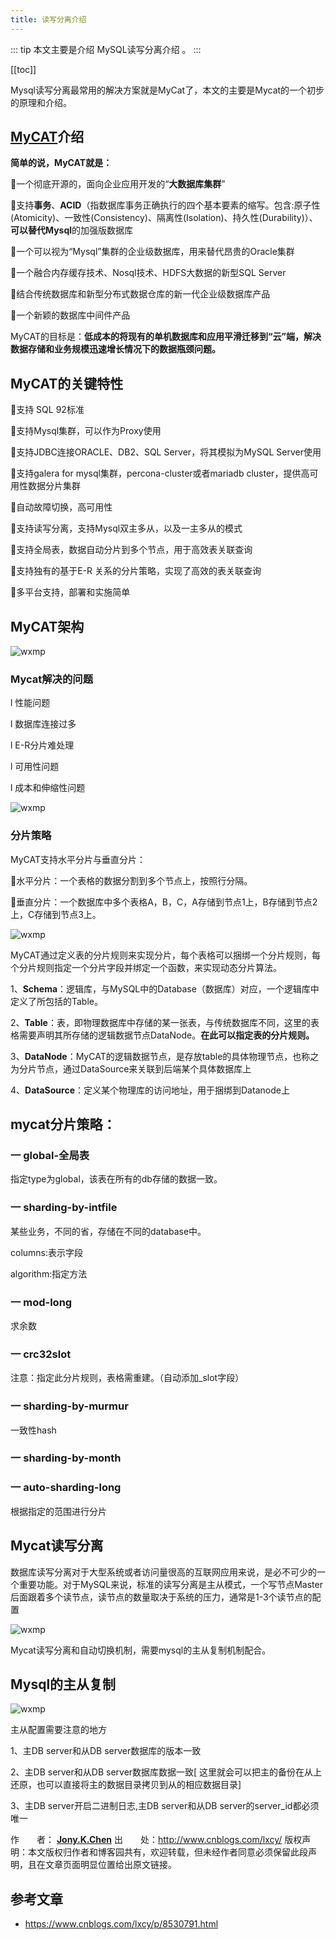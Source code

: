 ```yaml
---
title: 读写分离介绍
---
```


::: tip
本文主要是介绍 MySQL读写分离介绍 。
:::

[[toc]]

Mysql读写分离最常用的解决方案就是MyCat了，本文的主要是Mycat的一个初步的原理和介绍。

## [MyCAT](http://www.mycat.io/)介绍

**简单的说，MyCAT就是：**

一个彻底开源的，面向企业应用开发的“**大数据库集群**”

支持**事务**、**ACID**（指数据库事务正确执行的四个基本要素的缩写。包含:原子性(Atomicity)、一致性(Consistency)、隔离性(Isolation)、持久性(Durability)）、**可以替代Mysql**的加强版数据库

一个可以视为“Mysql”集群的企业级数据库，用来替代昂贵的Oracle集群

一个融合内存缓存技术、Nosql技术、HDFS大数据的新型SQL Server

结合传统数据库和新型分布式数据仓库的新一代企业级数据库产品

一个新颖的数据库中间件产品

 

MyCAT的目标是：**低成本的将现有的单机数据库和应用平滑迁移到“云”端，解决数据存储和业务规模迅速增长情况下的数据瓶颈问题。**

 

## MyCAT的关键特性

支持 SQL 92标准

支持Mysql集群，可以作为Proxy使用

支持JDBC连接ORACLE、DB2、SQL Server，将其模拟为MySQL Server使用

支持galera for mysql集群，percona-cluster或者mariadb cluster，提供高可用性数据分片集群

自动故障切换，高可用性

支持读写分离，支持Mysql双主多从，以及一主多从的模式

支持全局表，数据自动分片到多个节点，用于高效表关联查询

支持独有的基于E-R 关系的分片策略，实现了高效的表关联查询

多平台支持，部署和实施简单

 

## MyCAT架构

<img class= "zoom-custom-imgs" :src="$withBase('/assets/img/db/mysqlopt2/mycat-1.png')" alt="wxmp">

###  Mycat解决的问题

l 性能问题

l 数据库连接过多

l E-R分片难处理

l 可用性问题

l 成本和伸缩性问题

<img class= "zoom-custom-imgs" :src="$withBase('/assets/img/db/mysqlopt2/mycat-2.png')" alt="wxmp">

###  分片策略

MyCAT支持水平分片与垂直分片：

水平分片：一个表格的数据分割到多个节点上，按照行分隔。

垂直分片：一个数据库中多个表格A，B，C，A存储到节点1上，B存储到节点2上，C存储到节点3上。

<img class= "zoom-custom-imgs" :src="$withBase('/assets/img/db/mysqlopt2/mycat-3.png')" alt="wxmp">

MyCAT通过定义表的分片规则来实现分片，每个表格可以捆绑一个分片规则，每个分片规则指定一个分片字段并绑定一个函数，来实现动态分片算法。

 

1、**Schema**：逻辑库，与MySQL中的Database（数据库）对应，一个逻辑库中定义了所包括的Table。

2、**Table**：表，即物理数据库中存储的某一张表，与传统数据库不同，这里的表格需要声明其所存储的逻辑数据节点DataNode。**在此可以指定表的分片规则。**

3、**DataNode**：MyCAT的逻辑数据节点，是存放table的具体物理节点，也称之为分片节点，通过DataSource来关联到后端某个具体数据库上

4、**DataSource**：定义某个物理库的访问地址，用于捆绑到Datanode上

 

## mycat分片策略：

### 一 global-全局表

指定type为global，该表在所有的db存储的数据一致。

### 一 sharding-by-intfile

某些业务，不同的省，存储在不同的database中。

columns:表示字段

algorithm:指定方法

### 一 mod-long

求余数

### 一 crc32slot

注意：指定此分片规则，表格需重建。（自动添加_slot字段）

### 一 sharding-by-murmur

一致性hash

### 一 sharding-by-month

### 一 auto-sharding-long

根据指定的范围进行分片

 

## Mycat读写分离

数据库读写分离对于大型系统或者访问量很高的互联网应用来说，是必不可少的一个重要功能。对于MySQL来说，标准的读写分离是主从模式，一个写节点Master后面跟着多个读节点，读节点的数量取决于系统的压力，通常是1-3个读节点的配置

<img class= "zoom-custom-imgs" :src="$withBase('/assets/img/db/mysqlopt2/mycat-4.png')" alt="wxmp">

Mycat读写分离和自动切换机制，需要mysql的主从复制机制配合。

##  Mysql的主从复制

<img class= "zoom-custom-imgs" :src="$withBase('/assets/img/db/mysqlopt2/mycat-5.png')" alt="wxmp">

主从配置需要注意的地方

1、主DB server和从DB server数据库的版本一致

2、主DB server和从DB server数据库数据一致[ 这里就会可以把主的备份在从上还原，也可以直接将主的数据目录拷贝到从的相应数据目录]

3、主DB server开启二进制日志,主DB server和从DB server的server_id都必须唯一

作　　者： **[Jony.K.Chen](http://www.cnblogs.com/lxcy/)**
出　　处：http://www.cnblogs.com/lxcy/
版权声明：本文版权归作者和博客园共有，欢迎转载，但未经作者同意必须保留此段声明，且在文章页面明显位置给出原文链接。


## 参考文章
* https://www.cnblogs.com/lxcy/p/8530791.html